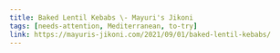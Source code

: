 ```yaml
---
title: Baked Lentil Kebabs \- Mayuri's Jikoni
tags: [needs-attention, Mediterranean, to-try]
link: https://mayuris-jikoni.com/2021/09/01/baked-lentil-kebabs/
---
```


